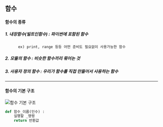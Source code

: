## 함수

#### 함수의 종류
##### 1. 내장함수(빌트인함수) : 파이썬에 포함된 함수
          ex) print, range 등등 어떤 준비도 필요없이 사용가능한 함수
##### 2. 모듈의 함수 : 비슷한 함수끼리 묶어논 것
##### 3. 사용자 정의 함수 : 우리가 함수를 직접 만들어서 사용하는 함수

--------------------------------------------------
#### 함수의 기본 구조

![함수 기본 구조](https://user-images.githubusercontent.com/77951853/114353619-328f5f80-9ba8-11eb-8ee2-efa87271f94d.png)


```python
def 함수_이름(인수) :
    실행할 _명령
    return 반환값

```

